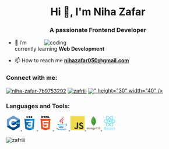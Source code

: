 <h1 align="center">Hi 👋, I'm Niha Zafar</h1>
<h3 align="center">A passionate Frontend Developer</h3>

<img align="right" alt="coding" width="400" src="https://www.liveagood.life/community/wp-content/uploads/2021/12/59311-girl-working-on-laptop-lottie-animation.gif">

- 🌱 I’m currently learning **Web Development**

- 📫 How to reach me **nihazafar050@gmail.com**

<h3 align="left">Connect with me:</h3>
<p align="left">
<a href="https://linkedin.com/in/niha-zafar-7b9753292" target="blank"><img align="center" src="https://raw.githubusercontent.com/rahuldkjain/github-profile-readme-generator/master/src/images/icons/Social/linked-in-alt.svg" alt="niha-zafar-7b9753292" height="30" width="40" /></a>
<a href="https://www.codechef.com/users/zafriii" target="blank"><img align="center" src="https://cdn.jsdelivr.net/npm/simple-icons@3.1.0/icons/codechef.svg" alt="zafriii" height="30" width="40" /></a>
<a href="https://codeforces.com/profile/farihazafarniha" target="blank"><img align="center" src="https://codeforces.org/s/29845/images/codeforces-sponsored-by-ton.png">" height="30" width="40" /></a>
</p>

<h3 align="left">Languages and Tools:</h3>
<p align="left"> <a href="https://www.w3schools.com/cpp/" target="_blank" rel="noreferrer"> <img src="https://raw.githubusercontent.com/devicons/devicon/master/icons/cplusplus/cplusplus-original.svg" alt="cplusplus" width="40" height="40"/> </a> <a href="https://www.w3schools.com/css/" target="_blank" rel="noreferrer"> <img src="https://raw.githubusercontent.com/devicons/devicon/master/icons/css3/css3-original-wordmark.svg" alt="css3" width="40" height="40"/> </a> <a href="https://www.w3.org/html/" target="_blank" rel="noreferrer"> <img src="https://raw.githubusercontent.com/devicons/devicon/master/icons/html5/html5-original-wordmark.svg" alt="html5" width="40" height="40"/> </a> <a href="https://www.java.com" target="_blank" rel="noreferrer"> <img src="https://raw.githubusercontent.com/devicons/devicon/master/icons/java/java-original.svg" alt="java" width="40" height="40"/> </a> <a href="https://developer.mozilla.org/en-US/docs/Web/JavaScript" target="_blank" rel="noreferrer"> <img src="https://raw.githubusercontent.com/devicons/devicon/master/icons/javascript/javascript-original.svg" alt="javascript" width="40" height="40"/> </a> <a href="https://www.mongodb.com/" target="_blank" rel="noreferrer"> <img src="https://raw.githubusercontent.com/devicons/devicon/master/icons/mongodb/mongodb-original-wordmark.svg" alt="mongodb" width="40" height="40"/> </a> <a href="https://reactjs.org/" target="_blank" rel="noreferrer"> <img src="https://raw.githubusercontent.com/devicons/devicon/master/icons/react/react-original-wordmark.svg" alt="react" width="40" height="40"/> </a> </p>

<p><img align="center" src="https://github-readme-stats.vercel.app/api/top-langs?username=zafriii&show_icons=true&locale=en&layout=compact" alt="zafriii" /></p>

